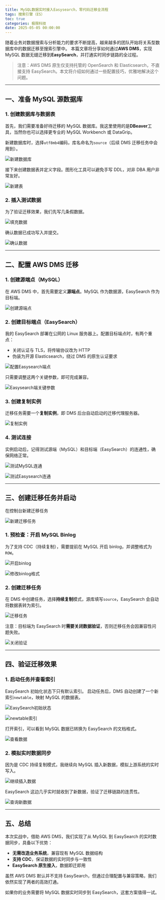 ```yaml
---
title: MySQL数据实时接入Easysearch，零代码迁移全流程
tags: 搜索引擎（ES）
toc: true
categories: 极限科技
date: 2025-05-05 00:00:00
---
```


随着业务对数据搜索与分析能力的要求不断提高，越来越多的团队开始将关系型数据库中的数据迁移至搜索引擎中。
本篇文章将分享如何通过**AWS DMS**，实现 MySQL 数据无缝迁移到**EasySearch**，并打通实时同步链路的全过程。

> 注意：AWS DMS 原生仅支持托管的 OpenSearch 和 Elasticsearch，不直接支持 EasySearch。本文将介绍如何通过一些配置技巧，优雅地解决这个问题。

---

## 一、准备 MySQL 源数据库

### 1. 创建数据库与数据表

首先，我们需要准备好待迁移的 MySQL 数据库。我这里使用的是**DBeaver**工具，当然你也可以选择更专业的 MySQL Workbench 或 DataGrip。

新建数据库时，选择`utf8mb4`编码，库名命名为`source`（后续 DMS 迁移任务中会用到）。

![新建数据库](https://i-blog.csdnimg.cn/img_convert/651324794a377a2f3dc9b0a6f95cb852.png)

接下来创建数据表并定义字段。图形化工具可以避免手写 DDL，对非 DBA 用户非常友好。

<!-- more -->

![新建表](https://i-blog.csdnimg.cn/img_convert/bbd6173a5e00063914aa7603f5b6bce2.png)

### 2. 插入测试数据

为了验证迁移效果，我们先写几条假数据。

![填充数据](https://i-blog.csdnimg.cn/img_convert/811cb54cdfa7cbae3995aaa5915e6ccf.png)

确认数据已成功写入并提交。

![确认数据](https://i-blog.csdnimg.cn/img_convert/230505f6100f91989676fc771ae57e76.png)

---

## 二、配置 AWS DMS 迁移

### 1. 创建源端点（MySQL）

在 AWS DMS 中，首先需要定义**源端点**。MySQL 作为数据源，EasySearch 作为目标端。

![创建源端点](https://i-blog.csdnimg.cn/img_convert/39995ab5314ef9a720f5d6bee7129c1c.png)

### 2. 创建目标端点（EasySearch）

我的 EasySearch 部署在公网的 Linux 服务器上。配置目标端点时，有两个重点：

- 关闭认证与 TLS，将传输协议改为 HTTP
- 伪装为开源 Elasticsearch，绕过 DMS 的原生认证要求

![配置Easysearch端点](https://i-blog.csdnimg.cn/img_convert/c09a6ac0e944c01f6bbfe33f167a67ed.png)

只需要调整这两个关键参数，即可完成兼容。

![Easysearch端关键参数](https://i-blog.csdnimg.cn/img_convert/41848a18b4341576d8277f2da8153847.png)

### 3. 创建复制实例

迁移任务需要一个**复制实例**，即 DMS 后台自动启动的迁移代理服务器。

![复制实例](https://i-blog.csdnimg.cn/img_convert/492766cd92cbe05a54c06c79a30d59c7.png)

### 4. 测试连接

实例启动后，记得测试源端（MySQL）和目标端（EasySearch）的连通性，确保网络正常。

![测试MySQL连通](https://i-blog.csdnimg.cn/img_convert/c46fff38da46b609f827d294c7c8c6c1.png)

![测试Easysearch连通](https://i-blog.csdnimg.cn/img_convert/df9bfa3e151db2d868f1fdc519a7bc30.png)

---

## 三、创建迁移任务并启动

在控制台新建迁移任务

![新建迁移任务](https://i-blog.csdnimg.cn/img_convert/c6fa271d4b36963241bce7cb857989b4.png)

### 1. 预检查：开启 MySQL Binlog

为了支持 CDC（持续复制），需要提前在 MySQL 开启 binlog，并调整格式为`ROW`。

![开启binlog](https://i-blog.csdnimg.cn/img_convert/e59c53931b83c24efc3a26db4b9acc6e.png)

![修改binlog格式](https://i-blog.csdnimg.cn/img_convert/9b00b6ad96fa1d28f9cae3fdec14ec78.png)

### 2. 创建迁移任务

在 DMS 中创建任务，选择**持续复制**模式，源库填写`source`，EasySearch 会自动将数据表转为索引。

![迁移任务](https://i-blog.csdnimg.cn/img_convert/dfaff18db6f54b65609bb1f5b1f2e65c.png)

注意：目标端为 EasySearch 时**需要关闭数据验证**，否则迁移任务会因兼容性问题失败。

![关闭验证](https://i-blog.csdnimg.cn/img_convert/f4dd30236ac44b6a34af28c29f4cfb87.png)

---

## 四、验证迁移效果

### 1. 启动任务并查看索引

EasySearch 初始化状态下只有默认索引。
启动任务后，DMS 自动创建了一个新索引`newtable`，映射 MySQL 的数据表。

![EasySearch初始状态](https://i-blog.csdnimg.cn/img_convert/f147c6e4ba1706f869a162ff9498de3a.png)

![newtable索引](https://i-blog.csdnimg.cn/img_convert/b513d1400c4b61228bb8ab44c87df907.png)

打开索引，可以看到 MySQL 数据已转换为 EasySearch 的文档格式。

![查看数据](https://i-blog.csdnimg.cn/img_convert/ba0f7e1720399a10e02c7c5c07517ce5.png)

### 2. 模拟实时数据同步

因为是 CDC 持续复制模式，我继续向 MySQL 插入新数据，模拟上游系统的实时写入。

![继续插入数据](https://i-blog.csdnimg.cn/img_convert/fc30add0cde7c55687b64dcbdb3ad70e.png)

EasySearch 这边几乎实时就收到了新数据，验证了迁移链路的连贯性。

![查询新数据](https://i-blog.csdnimg.cn/img_convert/734cf8c389d53dd5aae0792d3995ee45.png)

---

## 五、总结

本次实战中，借助 AWS DMS，我们实现了从 MySQL 到 EasySearch 的实时数据同步，具备以下优势：

- **无需改造业务系统**，兼容现有 MySQL 数据结构
- **支持 CDC**，保证数据的实时同步与一致性
- **EasySearch 原生接入**，数据即迁即用

虽然 AWS DMS 默认并不支持 EasySearch，但通过合理配置与兼容策略，我们依然实现了两者的高效打通。

如果你的业务需要将 MySQL 数据实时同步到 EasySearch，这套方案值得一试。
